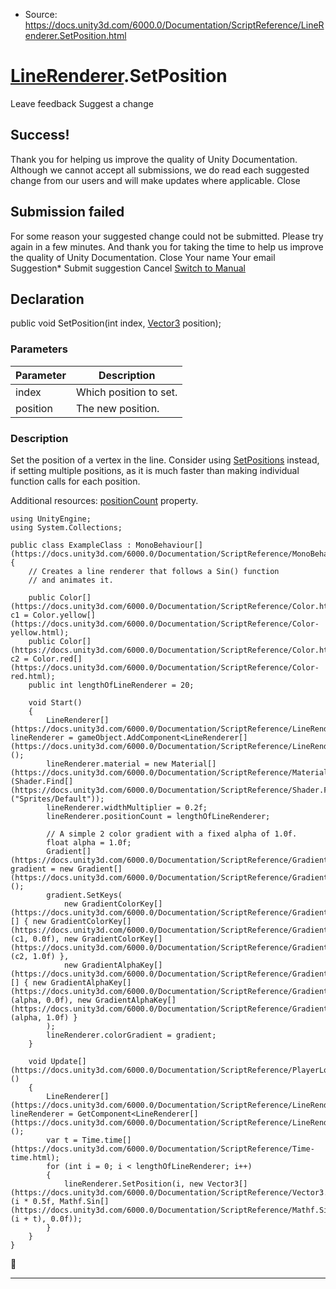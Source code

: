 * Source: https://docs.unity3d.com/6000.0/Documentation/ScriptReference/LineRenderer.SetPosition.html

#  [LineRenderer](https://docs.unity3d.com/6000.0/Documentation/ScriptReference/LineRenderer.html).SetPosition
Leave feedback
Suggest a change
## Success!
Thank you for helping us improve the quality of Unity Documentation. Although we cannot accept all submissions, we do read each suggested change from our users and will make updates where applicable.
Close
## Submission failed
For some reason your suggested change could not be submitted. Please <a>try again</a> in a few minutes. And thank you for taking the time to help us improve the quality of Unity Documentation.
Close
Your name Your email Suggestion* Submit suggestion
Cancel
[Switch to Manual](https://docs.unity3d.com/6000.0/Documentation/Manual/class-LineRenderer.html "Go to LineRenderer Component in the Manual")
## Declaration
public void SetPosition(int index, [Vector3](https://docs.unity3d.com/6000.0/Documentation/ScriptReference/Vector3.html) position); 
### Parameters
Parameter | Description  
---|---  
index | Which position to set.  
position | The new position.  
### Description
Set the position of a vertex in the line.
Consider using [SetPositions](https://docs.unity3d.com/6000.0/Documentation/ScriptReference/LineRenderer.SetPositions.html) instead, if setting multiple positions, as it is much faster than making individual function calls for each position.  
  
Additional resources: [positionCount](https://docs.unity3d.com/6000.0/Documentation/ScriptReference/LineRenderer-positionCount.html) property.
```
using UnityEngine;
using System.Collections;  
  
public class ExampleClass : MonoBehaviour[](https://docs.unity3d.com/6000.0/Documentation/ScriptReference/MonoBehaviour.html)
{
    // Creates a line renderer that follows a Sin() function
    // and animates it.  
  
    public Color[](https://docs.unity3d.com/6000.0/Documentation/ScriptReference/Color.html) c1 = Color.yellow[](https://docs.unity3d.com/6000.0/Documentation/ScriptReference/Color-yellow.html);
    public Color[](https://docs.unity3d.com/6000.0/Documentation/ScriptReference/Color.html) c2 = Color.red[](https://docs.unity3d.com/6000.0/Documentation/ScriptReference/Color-red.html);
    public int lengthOfLineRenderer = 20;  
  
    void Start()
    {
        LineRenderer[](https://docs.unity3d.com/6000.0/Documentation/ScriptReference/LineRenderer.html) lineRenderer = gameObject.AddComponent<LineRenderer[](https://docs.unity3d.com/6000.0/Documentation/ScriptReference/LineRenderer.html)>();
        lineRenderer.material = new Material[](https://docs.unity3d.com/6000.0/Documentation/ScriptReference/Material.html)(Shader.Find[](https://docs.unity3d.com/6000.0/Documentation/ScriptReference/Shader.Find.html)("Sprites/Default"));
        lineRenderer.widthMultiplier = 0.2f;
        lineRenderer.positionCount = lengthOfLineRenderer;  
  
        // A simple 2 color gradient with a fixed alpha of 1.0f.
        float alpha = 1.0f;
        Gradient[](https://docs.unity3d.com/6000.0/Documentation/ScriptReference/Gradient.html) gradient = new Gradient[](https://docs.unity3d.com/6000.0/Documentation/ScriptReference/Gradient.html)();
        gradient.SetKeys(
            new GradientColorKey[](https://docs.unity3d.com/6000.0/Documentation/ScriptReference/GradientColorKey.html)[] { new GradientColorKey[](https://docs.unity3d.com/6000.0/Documentation/ScriptReference/GradientColorKey.html)(c1, 0.0f), new GradientColorKey[](https://docs.unity3d.com/6000.0/Documentation/ScriptReference/GradientColorKey.html)(c2, 1.0f) },
            new GradientAlphaKey[](https://docs.unity3d.com/6000.0/Documentation/ScriptReference/GradientAlphaKey.html)[] { new GradientAlphaKey[](https://docs.unity3d.com/6000.0/Documentation/ScriptReference/GradientAlphaKey.html)(alpha, 0.0f), new GradientAlphaKey[](https://docs.unity3d.com/6000.0/Documentation/ScriptReference/GradientAlphaKey.html)(alpha, 1.0f) }
        );
        lineRenderer.colorGradient = gradient;
    }  
  
    void Update[](https://docs.unity3d.com/6000.0/Documentation/ScriptReference/PlayerLoop.Update.html)()
    {
        LineRenderer[](https://docs.unity3d.com/6000.0/Documentation/ScriptReference/LineRenderer.html) lineRenderer = GetComponent<LineRenderer[](https://docs.unity3d.com/6000.0/Documentation/ScriptReference/LineRenderer.html)>();
        var t = Time.time[](https://docs.unity3d.com/6000.0/Documentation/ScriptReference/Time-time.html);
        for (int i = 0; i < lengthOfLineRenderer; i++)
        {
            lineRenderer.SetPosition(i, new Vector3[](https://docs.unity3d.com/6000.0/Documentation/ScriptReference/Vector3.html)(i * 0.5f, Mathf.Sin[](https://docs.unity3d.com/6000.0/Documentation/ScriptReference/Mathf.Sin.html)(i + t), 0.0f));
        }
    }
}

```

* * *
